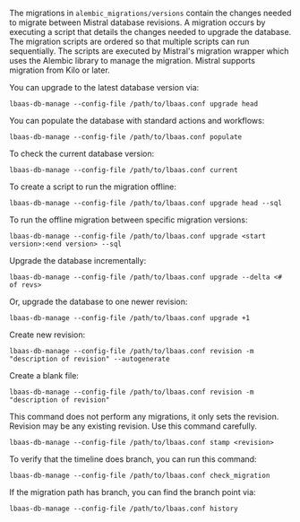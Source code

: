 The migrations in `alembic_migrations/versions` contain the changes needed to migrate
between Mistral database revisions. A migration occurs by executing a script that
details the changes needed to upgrade the database. The migration scripts
are ordered so that multiple scripts can run sequentially. The scripts are executed by
Mistral's migration wrapper which uses the Alembic library to manage the migration. Mistral
supports migration from Kilo or later.

You can upgrade to the latest database version via:
```
lbaas-db-manage --config-file /path/to/lbaas.conf upgrade head
```

You can populate the database with standard actions and workflows:
```
lbaas-db-manage --config-file /path/to/lbaas.conf populate
```

To check the current database version:
```
lbaas-db-manage --config-file /path/to/lbaas.conf current
```

To create a script to run the migration offline:
```
lbaas-db-manage --config-file /path/to/lbaas.conf upgrade head --sql
```

To run the offline migration between specific migration versions:
```
lbaas-db-manage --config-file /path/to/lbaas.conf upgrade <start version>:<end version> --sql
```

Upgrade the database incrementally:
```
lbaas-db-manage --config-file /path/to/lbaas.conf upgrade --delta <# of revs>
```

Or, upgrade the database to one newer revision:
```
lbaas-db-manage --config-file /path/to/lbaas.conf upgrade +1
```

Create new revision:
```
lbaas-db-manage --config-file /path/to/lbaas.conf revision -m "description of revision" --autogenerate
```

Create a blank file:
```
lbaas-db-manage --config-file /path/to/lbaas.conf revision -m "description of revision"
```

This command does not perform any migrations, it only sets the revision.
Revision may be any existing revision. Use this command carefully.
```
lbaas-db-manage --config-file /path/to/lbaas.conf stamp <revision>
```

To verify that the timeline does branch, you can run this command:
```
lbaas-db-manage --config-file /path/to/lbaas.conf check_migration
```

If the migration path has branch, you can find the branch point via:
```
lbaas-db-manage --config-file /path/to/lbaas.conf history